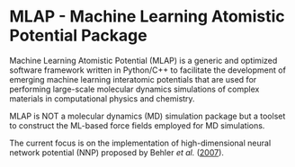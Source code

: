 # MLAP  - Machine Learning Atomistic Potential Package

<!-- ## What is it? -->
Machine Learning Atomistic Potential (MLAP) is a generic and optimized software framework written in Python/C++ to facilitate the development of emerging machine learning interatomic potentials that are used for performing large-scale molecular dynamics simulations of complex materials in computational physics and chemistry. 
 
<!--  -->
MLAP is NOT a molecular dynamics (MD) simulation package but a toolset to construct the ML-based force fields employed for MD simulations.

<!--  -->
The current focus is on the implementation of high-dimensional neural network potential (NNP) proposed by Behler _et al._ ([2007](https://journals.aps.org/prl/abstract/10.1103/PhysRevLett.98.146401)).

